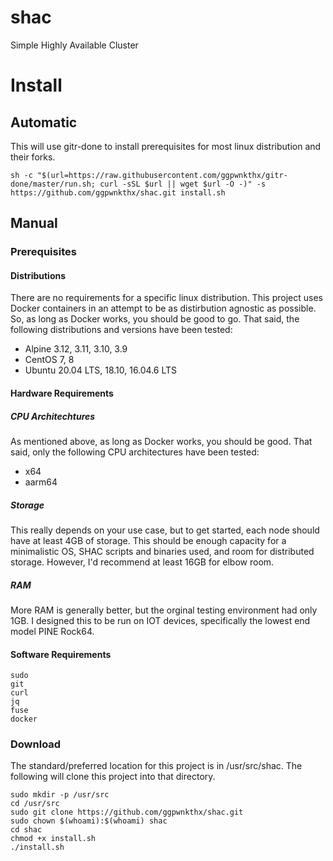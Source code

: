 # shac
Simple Highly Available Cluster

# Install

## Automatic

This will use gitr-done to install prerequisites for most linux distribution and their forks.

```
sh -c "$(url=https://raw.githubusercontent.com/ggpwnkthx/gitr-done/master/run.sh; curl -sSL $url || wget $url -O -)" -s https://github.com/ggpwnkthx/shac.git install.sh
```

## Manual

### Prerequisites

#### Distributions

There are no requirements for a specific linux distribution. This project uses Docker containers in an attempt to be as distirbution agnostic as possible. So, as long as Docker works, you should be good to go. That said, the following distributions and versions have been tested:

 - Alpine 3.12, 3.11, 3.10, 3.9
 - CentOS 7, 8
 - Ubuntu 20.04 LTS, 18.10, 16.04.6 LTS

#### Hardware Requirements

##### CPU Architechtures

As mentioned above, as long as Docker works, you should be good. That said, only the following CPU architectures have been tested:

 - x64
 - aarm64

##### Storage

This really depends on your use case, but to get started, each node should have at least 4GB of storage. This should be enough capacity for a minimalistic OS, SHAC scripts and binaries used, and room for distributed storage. However, I'd recommend at least 16GB for elbow room.

##### RAM

More RAM is generally better, but the orginal testing environment had only 1GB. I designed this to be run on IOT devices, specifically the lowest end model PINE Rock64.

#### Software Requirements

```
sudo
git
curl
jq
fuse
docker
```

### Download

The standard/preferred location for this project is in /usr/src/shac. The following will clone this project into that directory.

```
sudo mkdir -p /usr/src
cd /usr/src
sudo git clone https://github.com/ggpwnkthx/shac.git
sudo chown $(whoami):$(whoami) shac
cd shac
chmod +x install.sh
./install.sh
```
